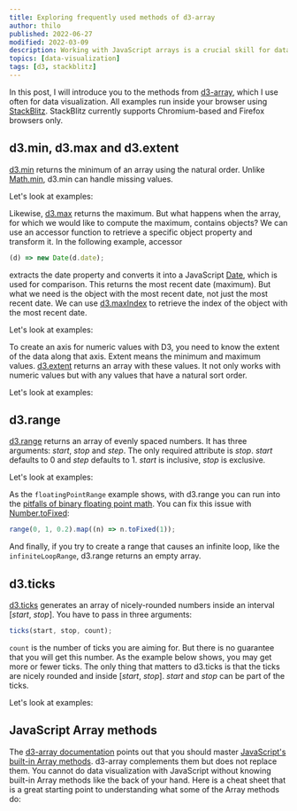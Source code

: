 ```yaml
---
title: Exploring frequently used methods of d3-array
author: thilo
published: 2022-06-27
modified: 2022-03-09
description: Working with JavaScript arrays is a crucial skill for data visualization with D3. Explore frequently used methods of d3-array in this post.
topics: [data-visualization]
tags: [d3, stackblitz]
---
```


<script>
  import { Tweet } from 'sveltekit-embed';
  import MinMissingValuesExample from './examples/min-missing-values/example.svelte';
  import MaxAccessorExample from './examples/max-accessor/example.svelte';
  import ExtentExample from './examples/extent/example.svelte';
  import RangeExample from './examples/range/example.svelte';
  import TicksExample from './examples/ticks/example.svelte';
</script>

In this post, I will introduce you to the methods from [d3-array](https://github.com/d3/d3-array), which I use often for data visualization. All examples run inside your browser using [StackBlitz](https://stackblitz.com/). StackBlitz currently supports Chromium-based and Firefox browsers only.

## d3.min, d3.max and d3.extent

[d3.min](https://github.com/d3/d3-array#min) returns the minimum of an array using the natural order. Unlike [Math.min](https://developer.mozilla.org/en-US/docs/Web/JavaScript/Reference/Global_Objects/Math/min), d3.min can handle missing values.

Let's look at examples:

<MinMissingValuesExample />

Likewise, [d3.max](https://github.com/d3/d3-array#max) returns the maximum. But what happens when the array, for which we would like to compute the maximum, contains objects? We can use an accessor function to retrieve a specific object property and transform it. In the following example, accessor

```js
(d) => new Date(d.date);
```

extracts the date property and converts it into a JavaScript [Date](https://developer.mozilla.org/en-US/docs/Web/JavaScript/Reference/Global_Objects/Date), which is used for comparison. This returns the most recent date (maximum). But what we need is the object with the most recent date, not just the most recent date. We can use [d3.maxIndex](https://github.com/d3/d3-array#maxIndex) to retrieve the index of the object with the most recent date.

Let's look at examples:

<MaxAccessorExample />

To create an axis for numeric values with D3, you need to know the extent of the data along that axis. Extent means the minimum and maximum values. [d3.extent](https://github.com/d3/d3-array#extent) returns an array with these values. It not only works with numeric values but with any values that have a natural sort order.

Let's look at examples:

<ExtentExample />

## d3.range

[d3.range](https://github.com/d3/d3-array#range) returns an array of evenly spaced numbers. It has three arguments: _start_, _stop_ and _step_. The only required attribute is _stop_. _start_ defaults to 0 and _step_ defaults to 1. _start_ is inclusive, _stop_ is exclusive.

Let's look at examples:

<RangeExample />

As the `floatingPointRange` example shows, with d3.range you can run into the [pitfalls of binary floating point math](https://stackoverflow.com/questions/588004/is-floating-point-math-broken). You can fix this issue with [Number.toFixed](https://developer.mozilla.org/en-US/docs/Web/JavaScript/Reference/Global_Objects/Number/toFixed):

```js
range(0, 1, 0.2).map((n) => n.toFixed(1));
```

And finally, if you try to create a range that causes an infinite loop, like the `infiniteLoopRange`, d3.range returns an empty array.

## d3.ticks

[d3.ticks](https://github.com/d3/d3-array#ticks) generates an array of nicely-rounded numbers inside an interval [_start_, _stop_]. You have to pass in three arguments:

```js
ticks(start, stop, count);
```

`count` is the number of ticks you are aiming for. But there is no guarantee that you will get this number. As the example below shows, you may get more or fewer ticks. The only thing that matters to d3.ticks is that the ticks are nicely rounded and inside [_start_, _stop_]. _start_ and _stop_ can be part of the ticks.

Let's look at examples:

<TicksExample />

## JavaScript Array methods

The [d3-array documentation](https://github.com/d3/d3-array#d3-array) points out that you should master [JavaScript's built-in Array methods](https://developer.mozilla.org/en-US/docs/Web/JavaScript/Reference/Global_Objects/Array). d3-array complements them but does not replace them. You cannot do data visualization with JavaScript without knowing built-in Array methods like the back of your hand. Here is a cheat sheet that is a great starting point to understanding what some of the Array methods do:

<Tweet tweetLink="sulco/status/1281545450273865730" />
